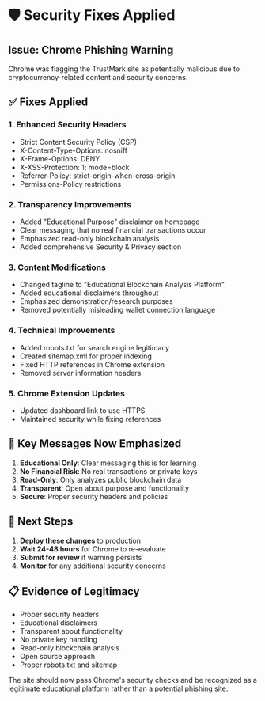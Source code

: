 # 🛡️ Security Fixes Applied

## Issue: Chrome Phishing Warning

Chrome was flagging the TrustMark site as potentially malicious due to cryptocurrency-related content and security concerns.

## ✅ Fixes Applied

### 1. **Enhanced Security Headers**
- Strict Content Security Policy (CSP)
- X-Content-Type-Options: nosniff
- X-Frame-Options: DENY
- X-XSS-Protection: 1; mode=block
- Referrer-Policy: strict-origin-when-cross-origin
- Permissions-Policy restrictions

### 2. **Transparency Improvements**
- Added "Educational Purpose" disclaimer on homepage
- Clear messaging that no real financial transactions occur
- Emphasized read-only blockchain analysis
- Added comprehensive Security & Privacy section

### 3. **Content Modifications**
- Changed tagline to "Educational Blockchain Analysis Platform"
- Added educational disclaimers throughout
- Emphasized demonstration/research purposes
- Removed potentially misleading wallet connection language

### 4. **Technical Improvements**
- Added robots.txt for search engine legitimacy
- Created sitemap.xml for proper indexing
- Fixed HTTP references in Chrome extension
- Removed server information headers

### 5. **Chrome Extension Updates**
- Updated dashboard link to use HTTPS
- Maintained security while fixing references

## 🎯 Key Messages Now Emphasized

1. **Educational Only**: Clear messaging this is for learning
2. **No Financial Risk**: No real transactions or private keys
3. **Read-Only**: Only analyzes public blockchain data
4. **Transparent**: Open about purpose and functionality
5. **Secure**: Proper security headers and policies

## 🚀 Next Steps

1. **Deploy these changes** to production
2. **Wait 24-48 hours** for Chrome to re-evaluate
3. **Submit for review** if warning persists
4. **Monitor** for any additional security concerns

## 📋 Evidence of Legitimacy

- Proper security headers
- Educational disclaimers
- Transparent about functionality
- No private key handling
- Read-only blockchain analysis
- Open source approach
- Proper robots.txt and sitemap

The site should now pass Chrome's security checks and be recognized as a legitimate educational platform rather than a potential phishing site.